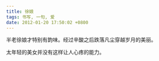 ```yaml
---
title: 徐娘
tags: 书写, 一句, 爱
date: 2012-01-20 17:50:02 +0800
---
```



半老徐娘才特别有韵味。经过辛酸之后跌落凡尘穿越岁月的美丽。

太年轻的美女并没有这样让人心疼的能力。


